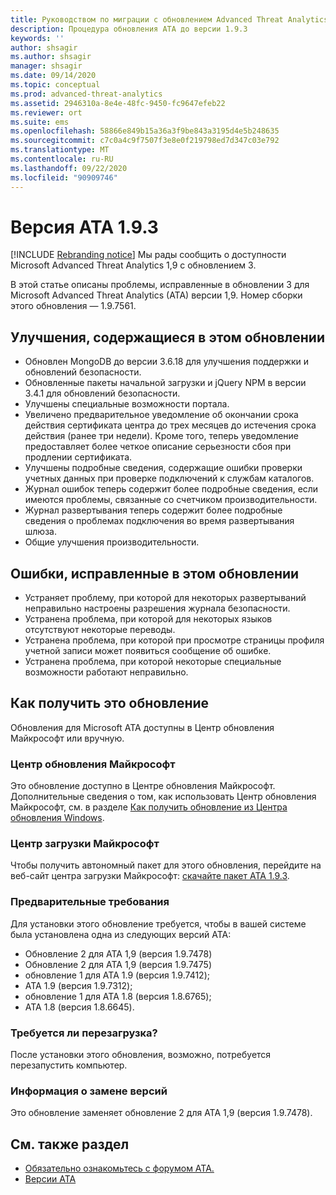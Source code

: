 ```yaml
---
title: Руководством по миграции с обновлением Advanced Threat Analytics в 1.9.3
description: Процедура обновления ATA до версии 1.9.3
keywords: ''
author: shsagir
ms.author: shsagir
manager: shsagir
ms.date: 09/14/2020
ms.topic: conceptual
ms.prod: advanced-threat-analytics
ms.assetid: 2946310a-8e4e-48fc-9450-fc9647efeb22
ms.reviewer: ort
ms.suite: ems
ms.openlocfilehash: 58866e849b15a36a3f9be843a3195d4e5b248635
ms.sourcegitcommit: c7c0a4c9f7507f3e8e0f219798ed7d347c03e792
ms.translationtype: MT
ms.contentlocale: ru-RU
ms.lasthandoff: 09/22/2020
ms.locfileid: "90909746"
---
```

# <a name="ata-version-193"></a>Версия ATA 1.9.3

[!INCLUDE [Rebranding notice](includes/rebranding.md)]
Мы рады сообщить о доступности Microsoft Advanced Threat Analytics 1,9 с обновлением 3.

В этой статье описаны проблемы, исправленные в обновлении 3 для Microsoft Advanced Threat Analytics (ATA) версии 1,9. Номер сборки этого обновления — 1.9.7561.

## <a name="improvements-included-in-this-update"></a>Улучшения, содержащиеся в этом обновлении

- Обновлен MongoDB до версии 3.6.18 для улучшения поддержки и обновлений безопасности.
- Обновленные пакеты начальной загрузки и jQuery NPM в версии 3.4.1 для обновлений безопасности.
- Улучшены специальные возможности портала.
- Увеличено предварительное уведомление об окончании срока действия сертификата центра до трех месяцев до истечения срока действия (ранее три недели). Кроме того, теперь уведомление предоставляет более четкое описание серьезности сбоя при продлении сертификата.
- Улучшены подробные сведения, содержащие ошибки проверки учетных данных при проверке подключений к службам каталогов.
- Журнал ошибок теперь содержит более подробные сведения, если имеются проблемы, связанные со счетчиком производительности.
- Журнал развертывания теперь содержит более подробные сведения о проблемах подключения во время развертывания шлюза.
- Общие улучшения производительности.

## <a name="fixed-issues-included-in-this-update"></a>Ошибки, исправленные в этом обновлении

- Устраняет проблему, при которой для некоторых развертываний неправильно настроены разрешения журнала безопасности.
- Устранена проблема, при которой для некоторых языков отсутствуют некоторые переводы.
- Устранена проблема, при которой при просмотре страницы профиля учетной записи может появиться сообщение об ошибке.
- Устранена проблема, при которой некоторые специальные возможности работают неправильно.

## <a name="how-to-get-this-update"></a>Как получить это обновление

Обновления для Microsoft ATA доступны в Центр обновления Майкрософт или вручную.

### <a name="microsoft-update"></a>Центр обновления Майкрософт

Это обновление доступно в Центре обновления Майкрософт. Дополнительные сведения о том, как использовать Центр обновления Майкрософт, см. в разделе [Как получить обновление из Центра обновления Windows](https://support.microsoft.com/help/3067639).

### <a name="microsoft-download-center"></a>Центр загрузки Майкрософт

Чтобы получить автономный пакет для этого обновления, перейдите на веб-сайт центра загрузки Майкрософт: [скачайте пакет ATA 1.9.3](https://www.microsoft.com/download/details.aspx?id=56725).

### <a name="prerequisites"></a>Предварительные требования

Для установки этого обновление требуется, чтобы в вашей системе была установлена одна из следующих версий ATA:

- Обновление 2 для ATA 1,9 (версия 1.9.7478)
- Обновление 2 для ATA 1,9 (версия 1.9.7475)
- обновление 1 для ATA 1.9 (версия 1.9.7412);
- ATA 1.9 (версия 1.9.7312);
- обновление 1 для ATA 1.8 (версия 1.8.6765);
- ATA 1.8 (версия 1.8.6645).

### <a name="restart-requirement"></a>Требуется ли перезагрузка?

После установки этого обновления, возможно, потребуется перезапустить компьютер.

### <a name="update-replacement-information"></a>Информация о замене версий

Это обновление заменяет обновление 2 для ATA 1,9 (версия 1.9.7478).

## <a name="see-also"></a>См. также раздел

- [Обязательно ознакомьтесь с форумом ATA.](https://social.technet.microsoft.com/Forums/security/home?forum=mata)
- [Версии ATA](ata-versions.md)
